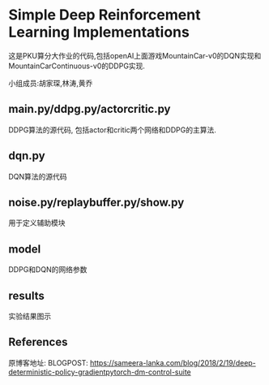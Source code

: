 # Simple Deep Reinforcement Learning Implementations
这是PKU算分大作业的代码,包括openAI上面游戏MountainCar-v0的DQN实现和MountainCarContinuous-v0的DDPG实现.

小组成员:胡家琛,林涛,黄乔

## main.py/ddpg.py/actorcritic.py

DDPG算法的源代码, 包括actor和critic两个网络和DDPG的主算法.

## dqn.py

DQN算法的源代码

## noise.py/replaybuffer.py/show.py

用于定义辅助模块

## model

DDPG和DQN的网络参数

## results

实验结果图示

## References

原博客地址: BLOGPOST: https://sameera-lanka.com/blog/2018/2/19/deep-deterministic-policy-gradientpytorch-dm-control-suite
